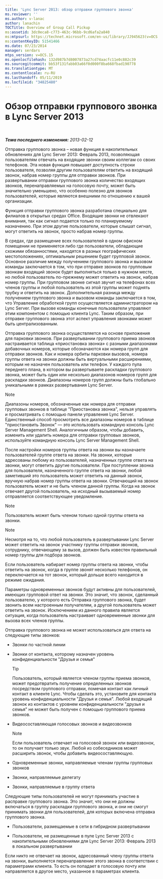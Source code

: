 ```yaml
---
title: 'Lync Server 2013: обзор отправки группового звонка'
ms.reviewer: ''
ms.author: v-lanac
author: lanachin
TOCTitle: Overview of Group Call Pickup
ms:assetid: 3dc0eca8-c773-463c-96bb-9cd6afa2a840
ms:mtpsurl: https://technet.microsoft.com/en-us/library/JJ945623(v=OCS.15)
ms:contentKeyID: 51541466
ms.date: 07/23/2014
manager: serdars
mtps_version: v=OCS.15
ms.openlocfilehash: 132d987b7d8007873a27cd74aacfc11e0c882c39
ms.sourcegitcommit: bb53f131fabb03a66f0d000f8ba668fbad190778
ms.translationtype: MT
ms.contentlocale: ru-RU
ms.lasthandoff: 05/11/2019
ms.locfileid: "34825480"
---
```

<div data-xmlns="http://www.w3.org/1999/xhtml">

<div class="topic" data-xmlns="http://www.w3.org/1999/xhtml" data-msxsl="urn:schemas-microsoft-com:xslt" data-cs="http://msdn.microsoft.com/en-us/">

<div data-asp="http://msdn2.microsoft.com/asp">

# <a name="overview-of-group-call-pickup-in-lync-server-2013"></a>Обзор отправки группового звонка в Lync Server 2013

</div>

<div id="mainSection">

<div id="mainBody">

<span> </span>

_**Тема последнего изменения:** 2013-02-12_

Отправка группового звонка – новая функция в накопительных обновлениях для Lync Server 2013: Февраль 2013, позволяющая пользователям отвечать на входящие звонки своим коллегам со своих телефонов. Эта новая функция повышает доступность строки пользователя, позволяя другим пользователям ответить на входящий звонок, набрав номер группы для отправки звонков. При развертывании отправки группового звонка количество входящих звонков, перенаправляемых на голосовую почту, может быть значительно уменьшено, что особенно полезно для звонков пользователей, которые являются внешними по отношению к вашей организации.

Функция отправки группового звонка разработана специально для филиалов в открытых средах Office. Входящие звонки не отвлекают внимания, так как сигнал подается только по планируемому назначению. При этом другие пользователи, которые слышат сигнал, могут ответить на звонок, просто набрав номер группы.

В средах, где размещение всех пользователей в одном офисном помещении не применяется либо где пользователи, обладающие схожими обязанностями, находятся в разных географических местоположениях, оптимальным решением будет групповой звонок. Основное различие между получением группового звонка и вызовом команды заключается в том, что при отправке звонков по групповым звонкам входящий звонок будет выполняться только в нужном месте, но любой пользователь по-прежнему может ответить на звонок, набрав номер группы. При групповом звонке сигнал звучит на телефонах всех членов группы и любой пользователь из этой группы может поднять трубку и ответить на звонок. Дополнительная разница между получением группового звонка и вызовом команды заключается в том, что Управление обработкой групп осуществляется администратором на Lync Server. При вызове команды конечные пользователи управляют этим компонентом с помощью клиента Lync. Таким образом, при отправке группового звонка этот аспект управления звонками может быть централизованным.

Отправка группового звонка осуществляется на основе приложения для парковки звонков. При развертывании группового приема звонков настраивается таблица «приостановка звонка» с разными диапазонами добавочных номеров, которые обозначаются как номера групп для отправки звонков. Как и номера орбиты парковки вызовов, номера группы ответа на звонки должны быть виртуальными расширениями, которым не назначен пользователь или телефон. У каждого пула переднего плана, в котором вы развертываете раскладки группового звонка, может быть один или несколько диапазонов номеров групп для раскладки звонков. Диапазоны номеров групп должны быть глобально уникальными в рамках развертывания Lync Server.

<div>


> [!NOTE]  
> Диапазоны номеров, обозначенные как номера для отправки групповых звонков в таблице "Приостановка звонка", нельзя управлять и просматривать с помощью панели управления Lync Server. Единственный способ просмотреть все диапазоны номеров в таблице "приостановить Звонок" — это использовать командную консоль Lync Server Management Shell. Аналогичным образом, чтобы добавить, изменить или удалить номера для отправки групповых звонков, используйте командную консоль Lync Server Management Shell.



</div>

После настройки номеров группы ответа на звонки вы назначаете пользователей группе ответа на звонки. На звонки, которые адресованы любому из пользователей, назначенных группе ответа на звонки, могут ответить другие пользователи. При поступлении звонка для пользователя, назначенного группе ответа на звонки, любой заметивший это пользователь может ответить на данный звонок, вручную набрав номер группы ответа на звонки. Отвечающий на звонок пользователь может и не быть членом данной группы. Когда на звонок отвечает другой пользователь, на исходный вызываемый номер отправляется соответствующее уведомление.

<div>


> [!NOTE]  
> Пользователь может быть членом только одной группы ответа на звонки.



</div>

<div>


> [!NOTE]  
> Несмотря на то, что любой пользователь в развертывании Lync Server может ответить на звонок участнику группы отправки звонков, сотруднику, отвечающему за вызов, должен быть известен правильный номер группы для подбора звонков.



</div>

Если пользователь набирает номер группы ответа на звонки, чтобы ответить на звонок, когда в группе звонят несколько телефонов, он переключается на тот звонок, который дольше всего находится в режиме ожидания.

Параметры одновременных звонков будут активны для пользователей, имеющих групповой ответ на звонки. Это значит, что звонок, сделанный пользователю, у которого есть Отправка группового звонка, будет звонить всем настроенным получателям, а другой пользователь может ответить на звонок. Исключением из данного правила является ситуация, когда пользователь настраивает одновременные звонки для вызова всех членов группы.

Отправка группового звонка не может использоваться для ответа на следующие типы звонков:

  - Звонки по частной линии

  - Звонки от контакта, которому назначен уровень конфиденциальности "Друзья и семья"
    
    <div>
    

    > [!TIP]  
    > Пользователь, который является членом группы приема звонков, может предотвратить получение определенных звонков посредством группового отправки, помечая контакт как личный контакт в клиенте Lync. Чтобы сделать это, установите для контакта уровень конфиденциальности "Друзья и семья". Любой входящий звонок из контактов с уровнем конфиденциальности "друзья и семья" не может быть получен с помощью группового приема звонков.

    
    </div>

  - Видеосоставляющая голосовых звонков и видеозвонков
    
    <div>
    

    > [!NOTE]  
    > Если пользователь отвечает на голосовой звонок или видеозвонок, то он получает только звук. Любой из собеседников может расширить звонок, чтобы добавить видеосоставляющую.

    
    </div>

  - Одновременные звонки, направляемые членам группы групповых звонков

  - Звонки, направляемые делегату

  - Звонки, направляемые в группу ответа

Следующие типы пользователей не могут принимать участие в расправке группового звонка. Это значит, что они не должны включаться в группу раскладки группового звонка, и они не смогут принимать звонки для пользователей, для которых включена отправка группового звонка.

  - Пользователи, размещаемые в сети в гибридном развертывании

  - Пользователи, не размещенные в пуле Lync Server 2013 с накопительными обновлениями для Lync Server 2013: Февраль 2013 в локальном развертывании

Если никто не отвечает на звонок, адресованный члену группы ответа на звонки, выполняется перенаправление этого звонка в соответствии с параметрами клиента. То есть он попадает в голосовую почту или направляется в другое место, указанное в параметрах клиента.

</div>

<span> </span>

</div>

</div>

</div>

